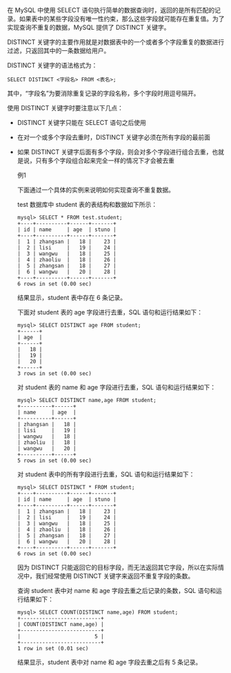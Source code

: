 在 MySQL 中使用 SELECT 语句执行简单的数据查询时，返回的是所有匹配的记录。如果表中的某些字段没有唯一性约束，那么这些字段就可能存在重复值。为了实现查询不重复的数据，MySQL 提供了 DISTINCT 关键字。

DISTINCT 关键字的主要作用就是对数据表中的一个或者多个字段重复的数据进行过滤，只返回其中的一条数据给用户。

DISTINCT 关键字的语法格式为：

```mysql
SELECT DISTINCT <字段名> FROM <表名>;
```

其中，“字段名”为要消除重复记录的字段名称，多个字段时用逗号隔开。

使用 DISTINCT 关键字时要注意以下几点：

- DISTINCT 关键字只能在 SELECT 语句之后使用

- 在对一个或多个字段去重时，DISTINCT 关键字必须在所有字段的最前面

- 如果 DISTINCT 关键字后面有多个字段，则会对多个字段进行组合去重，也就是说，只有多个字段组合起来完全一样的情况下才会被去重

  

  

  


  例1

  下面通过一个具体的实例来说明如何实现查询不重复数据。

  test 数据库中 student 表的表结构和数据如下所示：

  ```mysql
  mysql> SELECT * FROM test.student;
  +----+----------+------+-------+
  | id | name     | age  | stuno |
  +----+----------+------+-------+
  |  1 | zhangsan |   18 |    23 |
  |  2 | lisi     |   19 |    24 |
  |  3 | wangwu   |   18 |    25 |
  |  4 | zhaoliu  |   18 |    26 |
  |  5 | zhangsan |   18 |    27 |
  |  6 | wangwu   |   20 |    28 |
  +----+----------+------+-------+
  6 rows in set (0.00 sec)
  ```

  结果显示，student 表中存在 6 条记录。

  下面对 student 表的 age 字段进行去重，SQL 语句和运行结果如下：

  ```mysql
  mysql> SELECT DISTINCT age FROM student;
  +------+
  | age  |
  +------+
  |   18 |
  |   19 |
  |   20 |
  +------+
  3 rows in set (0.00 sec)
  ```

  对 student 表的 name 和 age 字段进行去重，SQL 语句和运行结果如下：

  ```mysql
  mysql> SELECT DISTINCT name,age FROM student;
  +----------+------+
  | name     | age  |
  +----------+------+
  | zhangsan |   18 |
  | lisi     |   19 |
  | wangwu   |   18 |
  | zhaoliu  |   18 |
  | wangwu   |   20 |
  +----------+------+
  5 rows in set (0.00 sec)
  ```

  对 student 表中的所有字段进行去重，SQL 语句和运行结果如下：

  ```mysql
  mysql> SELECT DISTINCT * FROM student;
  +----+----------+------+-------+
  | id | name     | age  | stuno |
  +----+----------+------+-------+
  |  1 | zhangsan |   18 |    23 |
  |  2 | lisi     |   19 |    24 |
  |  3 | wangwu   |   18 |    25 |
  |  4 | zhaoliu  |   18 |    26 |
  |  5 | zhangsan |   18 |    27 |
  |  6 | wangwu   |   20 |    28 |
  +----+----------+------+-------+
  6 rows in set (0.00 sec)
  ```

  因为 DISTINCT 只能返回它的目标字段，而无法返回其它字段，所以在实际情况中，我们经常使用 DISTINCT 关键字来返回不重复字段的条数。

  查询 student 表中对 name 和 age 字段去重之后记录的条数，SQL 语句和运行结果如下：

  ```mysql
  mysql> SELECT COUNT(DISTINCT name,age) FROM student;
  +--------------------------+
  | COUNT(DISTINCT name,age) |
  +--------------------------+
  |                        5 |
  +--------------------------+
  1 row in set (0.01 sec)
  ```

  结果显示，student 表中对 name 和 age 字段去重之后有 5 条记录。